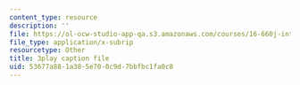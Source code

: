 ```yaml
---
content_type: resource
description: ''
file: https://ol-ocw-studio-app-qa.s3.amazonaws.com/courses/16-660j-introduction-to-lean-six-sigma-methods-january-iap-2012/53677a881a385e700c9d7bbfbc1fa0c8_uVlkeGHup6E.srt
file_type: application/x-subrip
resourcetype: Other
title: 3play caption file
uid: 53677a88-1a38-5e70-0c9d-7bbfbc1fa0c8
---
```

